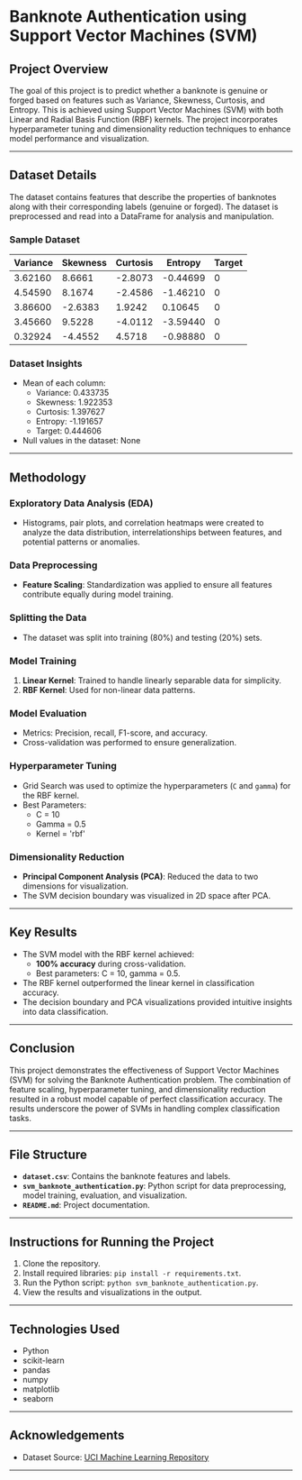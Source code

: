 
# Banknote Authentication using Support Vector Machines (SVM)

## Project Overview
The goal of this project is to predict whether a banknote is genuine or forged based on features such as Variance, Skewness, Curtosis, and Entropy. This is achieved using Support Vector Machines (SVM) with both Linear and Radial Basis Function (RBF) kernels. The project incorporates hyperparameter tuning and dimensionality reduction techniques to enhance model performance and visualization.

---

## Dataset Details
The dataset contains features that describe the properties of banknotes along with their corresponding labels (genuine or forged). The dataset is preprocessed and read into a DataFrame for analysis and manipulation.

### Sample Dataset
| Variance | Skewness | Curtosis | Entropy  | Target |
|----------|----------|----------|----------|--------|
| 3.62160  | 8.6661   | -2.8073  | -0.44699 | 0      |
| 4.54590  | 8.1674   | -2.4586  | -1.46210 | 0      |
| 3.86600  | -2.6383  | 1.9242   | 0.10645  | 0      |
| 3.45660  | 9.5228   | -4.0112  | -3.59440 | 0      |
| 0.32924  | -4.4552  | 4.5718   | -0.98880 | 0      |

### Dataset Insights
- Mean of each column:
  - Variance: 0.433735
  - Skewness: 1.922353
  - Curtosis: 1.397627
  - Entropy: -1.191657
  - Target: 0.444606
- Null values in the dataset: None

---

## Methodology

### Exploratory Data Analysis (EDA)
- Histograms, pair plots, and correlation heatmaps were created to analyze the data distribution, interrelationships between features, and potential patterns or anomalies.

### Data Preprocessing
- **Feature Scaling**: Standardization was applied to ensure all features contribute equally during model training.

### Splitting the Data
- The dataset was split into training (80%) and testing (20%) sets.

### Model Training
1. **Linear Kernel**: Trained to handle linearly separable data for simplicity.
2. **RBF Kernel**: Used for non-linear data patterns.

### Model Evaluation
- Metrics: Precision, recall, F1-score, and accuracy.
- Cross-validation was performed to ensure generalization.

### Hyperparameter Tuning
- Grid Search was used to optimize the hyperparameters (`C` and `gamma`) for the RBF kernel.
- Best Parameters:
  - C = 10
  - Gamma = 0.5
  - Kernel = 'rbf'

### Dimensionality Reduction
- **Principal Component Analysis (PCA)**: Reduced the data to two dimensions for visualization.
- The SVM decision boundary was visualized in 2D space after PCA.

---

## Key Results
- The SVM model with the RBF kernel achieved:
  - **100% accuracy** during cross-validation.
  - Best parameters: C = 10, gamma = 0.5.
- The RBF kernel outperformed the linear kernel in classification accuracy.
- The decision boundary and PCA visualizations provided intuitive insights into data classification.

---

## Conclusion
This project demonstrates the effectiveness of Support Vector Machines (SVM) for solving the Banknote Authentication problem. The combination of feature scaling, hyperparameter tuning, and dimensionality reduction resulted in a robust model capable of perfect classification accuracy. The results underscore the power of SVMs in handling complex classification tasks.

---

## File Structure
- **`dataset.csv`**: Contains the banknote features and labels.
- **`svm_banknote_authentication.py`**: Python script for data preprocessing, model training, evaluation, and visualization.
- **`README.md`**: Project documentation.

---

## Instructions for Running the Project
1. Clone the repository.
2. Install required libraries: `pip install -r requirements.txt`.
3. Run the Python script: `python svm_banknote_authentication.py`.
4. View the results and visualizations in the output.

---

## Technologies Used
- Python
- scikit-learn
- pandas
- numpy
- matplotlib
- seaborn

---

## Acknowledgements
- Dataset Source: [UCI Machine Learning Repository](https://archive.ics.uci.edu/ml/index.php)

---



